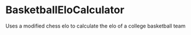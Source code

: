 # BasketballEloCalculator
Uses a modified chess elo to calculate the elo of a college basketball team

